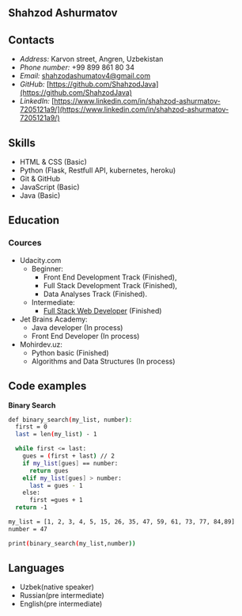 ## Shahzod Ashurmatov

## Contacts
  - _Address:_ Karvon street, Angren, Uzbekistan
  - _Phone number:_ +99 899 861 80 34
  - _Email:_ [shahzodashumatov4@gmail.com](shahzodashumatov4@gmail.com)
  - _GitHub:_ [https://github.com/ShahzodJava](https://github.com/ShahzodJava)
  - _LinkedIn:_ [https://www.linkedin.com/in/shahzod-ashurmatov-7205121a9/](https://www.linkedin.com/in/shahzod-ashurmatov-7205121a9/)

## Skills
  - HTML & CSS (Basic)
  - Python (Flask, Restfull API, kubernetes, heroku)
  - Git & GitHub
  - JavaScript (Basic)
  - Java (Basic)
## Education
### Cources
  - Udacity.com
    - Beginner:
      - Front End Development Track (Finished),
      - Full Stack Development Track (Finished),
      - Data Analyses Track (Finished).
    - Intermediate:
      - [Full Stack Web Developer](https://graduation.udacity.com/confirm/G54PKPTM) (Finished)
  - Jet Brains Academy:
    - Java developer (In process)
    - Front End Developer (In process)
  - Mohirdev.uz:
    - Python basic (Finished)
    - Algorithms and Data Structures (In process)


## Code examples
  **Binary Search**
```bash
def binary_search(my_list, number):
  first = 0
  last = len(my_list) - 1

  while first <= last:
    gues = (first + last) // 2
    if my_list[gues] == number:
      return gues
    elif my_list[gues] > number:
      last = gues - 1
    else:
      first =gues + 1
  return -1

my_list = [1, 2, 3, 4, 5, 15, 26, 35, 47, 59, 61, 73, 77, 84,89]
number = 47

print(binary_search(my_list,number))
```

## Languages

  - Uzbek(native speaker)
  - Russian(pre intermediate)
  - English(pre intermediate)